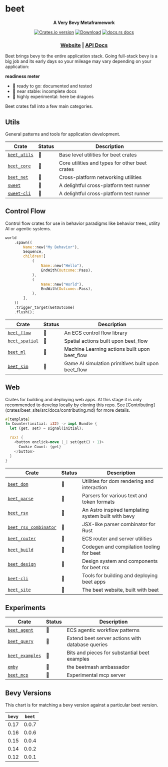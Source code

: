 # beet

<div align="center">
  <p>
    <strong>A Very Bevy Metaframework</strong>
  </p>
  <p>
    <a href="https://crates.io/crates/beet"><img src="https://img.shields.io/crates/v/beet.svg?style=flat-square" alt="Crates.io version" /></a>
    <a href="https://crates.io/crates/beet"><img src="https://img.shields.io/crates/d/beet.svg?style=flat-square" alt="Download" /></a>
    <a href="https://docs.rs/beet"><img src="https://img.shields.io/badge/docs-latest-blue.svg?style=flat-square" alt="docs.rs docs" /></a>
  </p>
  <h3>
     <a href="https://beetstack.dev">Website</a>
     <span> | </span>
    <a href="https://docs.rs/beet">API Docs</a>
    <!-- <span> | </span>
    <a href="https://mrchantey.github.io/beet/other/contributing.html">Contributing</a> -->
  </h3>
</div>

Beet brings bevy to the entire application stack. Going full-stack bevy is a big job and its early days so your mileage may vary depending on your application:

**readiness meter**
- 🦢 ready to go: documented and tested
- 🐣 near stable: incomplete docs
- 🐉 highly experimental: here be dragons

Beet crates fall into a few main categories.

## Utils

General patterns and tools for application development.

| Crate                                        | Status | Description                                    |
| -------------------------------------------- | ------ | ---------------------------------------------- |
| [`beet_utils`](crates/beet_utils/Cargo.toml) | 🦢      | Base level utilities for beet crates           |
| [`beet_core`](crates/beet_core/Cargo.toml)   | 🦢      | Core utilities and types for other beet crates |
| [`beet_net`](crates/beet_net/Cargo.toml)     | 🐣      | Cross-platform networking utilities            |
| [`sweet`](crates/sweet/Cargo.toml)           | 🐣      | A delightful cross-platform test runner        |
| [`sweet-cli`](crates/sweet/cli/Cargo.toml)   | 🐣      | A delightful cross-platform test runner        |


## Control Flow

Control flow crates for use in behavior paradigms like behavior trees, utility AI or agentic systems.

```rust
world
	.spawn((
		Name::new("My Behavior"),
		Sequence,
		children![
			(
				Name::new("Hello"),
				EndWith(Outcome::Pass),
			),
			(
				Name::new("World"),
				EndWith(Outcome::Pass),
			),
		],
	))
	.trigger_target(GetOutcome)
	.flush();
```


| Crate                                            | Status | Description                                        |
| ------------------------------------------------ | ------ | -------------------------------------------------- |
| [`beet_flow`](crates/beet_flow/Cargo.toml)       | 🦢      | An ECS control flow library                        |
| [`beet_spatial`](crates/beet_spatial/Cargo.toml) | 🐣      | Spatial actions built upon beet_flow               |
| [`beet_ml`](crates/beet_ml/Cargo.toml)           | 🐉      | Machine Learning actions built upon beet_flow      |
| [`beet_sim`](crates/beet_sim/Cargo.toml)         | 🐉      | Game AI simulation primitives built upon beet_flow |


## Web

Crates for building and deploying web apps. At this stage it is only recommended to develop locally by cloning this repo. See [Contributing] (crates/beet_site/src/docs/contributing.md) for more details.


```rust
#[template]
fn Counter(initial: i32) -> impl Bundle {
  let (get, set) = signal(initial);

  rsx! {
    <button onclick=move |_| set(get() + 1)>
      Cookie Count: {get}
    </button>
  }
}
```


| Crate                                                          | Status | Description                                         |
| -------------------------------------------------------------- | ------ | --------------------------------------------------- |
| [`beet_dom`](crates/beet_dom/Cargo.toml)                       | 🐉      | Utilities for dom rendering and interaction         |
| [`beet_parse`](crates/beet_parse/Cargo.toml)                   | 🐉      | Parsers for various text and token formats          |
| [`beet_rsx`](crates/beet_rsx/Cargo.toml)                       | 🐉      | An Astro inspired templating system built with bevy |
| [`beet_rsx_combinator`](crates/beet_rsx_combinator/Cargo.toml) | 🐉      | JSX-like parser combinator for Rust                 |
| [`beet_router`](crates/beet_router/Cargo.toml)                 | 🐉      | ECS router and server utilities                     |
| [`beet_build`](crates/beet_build/Cargo.toml)                   | 🐉      | Codegen and compilation tooling for beet            |
| [`beet_design`](crates/beet_design/Cargo.toml)                 | 🐉      | Design system and components for beet rsx           |
| [`beet-cli`](crates/beet-cli/Cargo.toml)                       | 🐉      | Tools for building and deploying beet apps          |
| [`beet_site`](crates/beet_site/Cargo.toml)                     | 🐉      | The beet website, built with beet                   |


## Experiments

| Crate                                              | Status | Description                                      |
| -------------------------------------------------- | ------ | ------------------------------------------------ |
| [`beet_agent`](crates/beet_agent/Cargo.toml)       | 🐉      | ECS agentic workflow patterns                    |
| [`beet_query`](crates/beet_query/Cargo.toml)       | 🐉      | Extend beet server actions with database queries |
| [`beet_examples`](crates/beet_examples/Cargo.toml) | 🐉      | Bits and pieces for substantial beet examples    |
| [`emby`](crates/emby/Cargo.toml)                   | 🐉      | the beetmash ambassador                          |
| [`beet_mcp`](crates/beet_mcp/Cargo.toml)           | 🐉      | Experimental mcp server                          |


## Bevy Versions

This chart is for matching a bevy version against a particular beet version.

| `bevy` | `beet` |
| ------ | ------ |
| 0.17   | 0.0.7  |
| 0.16   | 0.0.6  |
| 0.15   | 0.0.4  |
| 0.14   | 0.0.2  |
| 0.12   | 0.0.1  |
